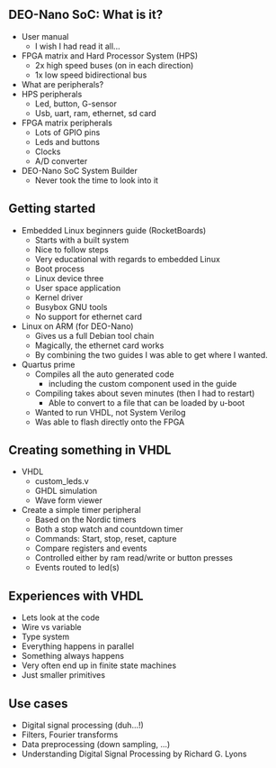 ## DEO-Nano SoC: What is it?

- User manual
  - I wish I had read it all...
- FPGA matrix and Hard Processor System (HPS)
  - 2x high speed buses (on in each direction)
  - 1x low speed bidirectional bus
- What are peripherals?
- HPS peripherals
  - Led, button, G-sensor
  - Usb, uart, ram, ethernet, sd card
- FPGA matrix peripherals
  - Lots of GPIO pins
  - Leds and buttons
  - Clocks
  - A/D converter
- DEO-Nano SoC System Builder
  - Never took the time to look into it

## Getting started
- Embedded Linux beginners guide (RocketBoards)
  - Starts with a built system
  - Nice to follow steps
  - Very educational with regards to embedded Linux
  - Boot process
  - Linux device three
  - User space application
  - Kernel driver
  - Busybox GNU tools
  - No support for ethernet card
- Linux on ARM (for DEO-Nano)
  - Gives us a full Debian tool chain
  - Magically, the ethernet card works
  - By combining the two guides I was able to get where I wanted.
- Quartus prime
  - Compiles all the auto generated code
    - including the custom component used in the guide
  - Compiling takes about seven minutes (then I had to restart)
    - Able to convert to a file that can be loaded by u-boot
  - Wanted to run VHDL, not System Verilog
  - Was able to flash directly onto the FPGA

## Creating something in VHDL
- VHDL
  - custom\_leds.v
  - GHDL simulation
  - Wave form viewer
- Create a simple timer peripheral
  - Based on the Nordic timers
  - Both a stop watch and countdown timer
  - Commands: Start, stop, reset, capture
  - Compare registers and events
  - Controlled either by ram read/write or button presses
  - Events routed to led(s)

## Experiences with VHDL
- Lets look at the code
- Wire vs variable
  <!---
    State of a wire: 
  -->
- Type system
- Everything happens in parallel
- Something always happens
- Very often end up in finite state machines
- Just smaller primitives

## Use cases
- Digital signal processing (duh...!)
- Filters, Fourier transforms
- Data preprocessing (down sampling, ...)
- Understanding Digital Signal Processing by Richard G. Lyons
